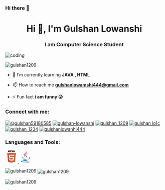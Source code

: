 ### Hi there 👋

<!--
**gulshan1209/gulshan1209** is a ✨ _special_ ✨ repository because its `README.md` (this file) appears on your GitHub profile.

Here are some ideas to get you started:

- 🔭 I’m currently working on ...
- 🌱 I’m currently learning ...
- 👯 I’m looking to collaborate on ...
- 🤔 I’m looking for help with ...
- 💬 Ask me about ...
- 📫 How to reach me: ...
- 😄 Pronouns: ...
- ⚡ Fun fact: ...
-->
<h1 align="center">Hi 👋, I'm Gulshan Lowanshi</h1>
<h3 align="center">I am Computer Science Student</h3>
<img align="rigth"  alt="coding" width="400" src="img/image.png">
<p align="left"> <img src="https://komarev.com/ghpvc/?username=gulshan1209&label=Profile%20views&color=0e75b6&style=flat" alt="gulshan1209" /> </p>

- 🌱 I’m currently learning **JAVA , HTML**

- 📫 How to reach me **gulshanlowamshi444@gmail.com**

- ⚡ Fun fact **i am funny 😜**

<h3 align="left">Connect with me:</h3>
<p align="left">
<a href="https://twitter.com/@gulshan59180585" target="blank"><img align="center" src="https://raw.githubusercontent.com/rahuldkjain/github-profile-readme-generator/master/src/images/icons/Social/twitter.svg" alt="@gulshan59180585" height="30" width="40" /></a>
<a href="https://linkedin.com/in/gulshan-lowanshi" target="blank"><img align="center" src="https://raw.githubusercontent.com/rahuldkjain/github-profile-readme-generator/master/src/images/icons/Social/linked-in-alt.svg" alt="gulshan-lowanshi" height="30" width="40" /></a>
<a href="https://instagram.com/gulshan_1209" target="blank"><img align="center" src="https://raw.githubusercontent.com/rahuldkjain/github-profile-readme-generator/master/src/images/icons/Social/instagram.svg" alt="gulshan_1209" height="30" width="40" /></a>
<a href="https://www.youtube.com/c/gulshan lo1c" target="blank"><img align="center" src="https://raw.githubusercontent.com/rahuldkjain/github-profile-readme-generator/master/src/images/icons/Social/youtube.svg" alt="gulshan lo1c" height="30" width="40" /></a>
<a href="https://www.codechef.com/users/gulshan_1234" target="blank"><img align="center" src="https://cdn.jsdelivr.net/npm/simple-icons@3.1.0/icons/codechef.svg" alt="gulshan_1234" height="30" width="40" /></a>
<a href="https://www.leetcode.com/gulshanlowanhi444" target="blank"><img align="center" src="https://raw.githubusercontent.com/rahuldkjain/github-profile-readme-generator/master/src/images/icons/Social/leet-code.svg" alt="gulshanlowanhi444" height="30" width="40" /></a>
</p>

<h3 align="left">Languages and Tools:</h3>
<p align="left"> <a href="https://www.w3.org/html/" target="_blank" rel="noreferrer"> <img src="https://raw.githubusercontent.com/devicons/devicon/master/icons/html5/html5-original-wordmark.svg" alt="html5" width="40" height="40"/> </a> <a href="https://www.java.com" target="_blank" rel="noreferrer"> <img src="https://raw.githubusercontent.com/devicons/devicon/master/icons/java/java-original.svg" alt="java" width="40" height="40"/> </a> </p>

<p><img align="left" src="https://github-readme-stats.vercel.app/api/top-langs?username=gulshan1209&show_icons=true&locale=en&layout=compact" alt="gulshan1209" /></p>

<p>&nbsp;<img align="center" src="https://github-readme-stats.vercel.app/api?username=gulshan1209&show_icons=true&locale=en" alt="gulshan1209" /></p>

<p><img align="center" src="https://github-readme-streak-stats.herokuapp.com/?user=gulshan1209&" alt="gulshan1209" /></p>
